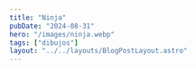 ```yaml
---
title: "Ninja"
pubDate: "2024-08-31"
hero: "/images/ninja.webp"
tags: ["dibujos"]
layout: "../../layouts/BlogPostLayout.astro"
---
```

